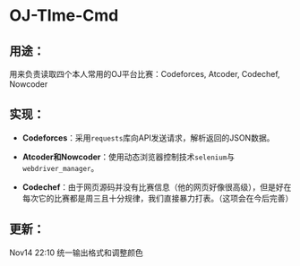# OJ-TIme-Cmd

## 用途：

用来负责读取四个本人常用的OJ平台比赛：Codeforces, Atcoder, Codechef, Nowcoder

## 实现：

- **Codeforces**：采用`requests`库向API发送请求，解析返回的JSON数据。

- **Atcoder和Nowcoder**：使用动态浏览器控制技术`selenium`与`webdriver_manager`。

- **Codechef**：由于网页源码并没有比赛信息（他的网页好像很高级），但是好在每次它的比赛都是周三且十分规律，我们直接暴力打表。（这项会在今后完善）

## 更新：

Nov14 22:10 统一输出格式和调整颜色


